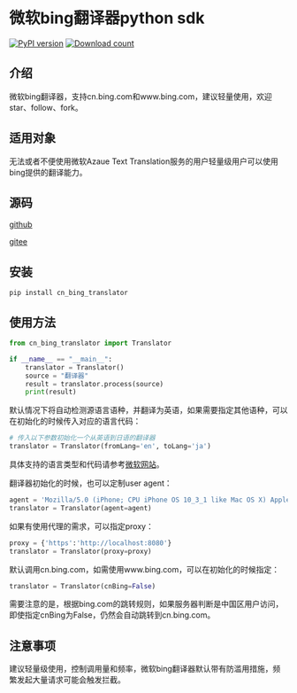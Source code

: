 # 微软bing翻译器python sdk

[![PyPI version](https://badge.fury.io/py/cn_bing_translator.svg)](https://badge.fury.io/py/cn_bing_translator)
[![Download count](https://img.shields.io/pypi/dm/cn_bing_translator)](https://img.shields.io/pypi/dm/cn_bing_translator)

## 介绍

微软bing翻译器，支持cn.bing.com和www.bing.com，建议轻量使用，欢迎star、follow、fork。

## 适用对象

无法或者不便使用微软Azaue Text Translation服务的用户轻量级用户可以使用bing提供的翻译能力。

## 源码

[github](https://github.com/minibear2021/cn_bing_translator)

[gitee](https://gitee.com/minibear2021/cn_bing_translator)

## 安装

```
pip install cn_bing_translator
```

## 使用方法

```python
from cn_bing_translator import Translator

if __name__ == "__main__":
    translator = Translator()
    source = "翻译器"
    result = translator.process(source)
    print(result)
```

默认情况下将自动检测源语言语种，并翻译为英语，如果需要指定其他语种，可以在初始化的时候传入对应的语言代码：

```python
# 传入以下参数初始化一个从英语到日语的翻译器
translator = Translator(fromLang='en', toLang='ja')
```

具体支持的语言类型和代码请参考[微软网站](https://learn.microsoft.com/en-us/azure/ai-services/translator/language-support)。

翻译器初始化的时候，也可以定制user agent：

```python
agent = 'Mozilla/5.0 (iPhone; CPU iPhone OS 10_3_1 like Mac OS X) AppleWebKit/603.1.30 (KHTML, like Gecko) Version/10.0 Mobile/14E304 Safari/602.1 Edg/99.0.4844.51'
translator = Translator(agent=agent)
```

如果有使用代理的需求，可以指定proxy：

```python
proxy = {'https':'http://localhost:8080'}
translator = Translator(proxy=proxy)
```

默认调用cn.bing.com，如需使用www.bing.com，可以在初始化的时候指定：

```python
translator = Translator(cnBing=False)
```

需要注意的是，根据bing.com的跳转规则，如果服务器判断是中国区用户访问，即使指定cnBing为False，仍然会自动跳转到cn.bing.com。

## 注意事项

建议轻量级使用，控制调用量和频率，微软bing翻译器默认带有防滥用措施，频繁发起大量请求可能会触发拦截。
